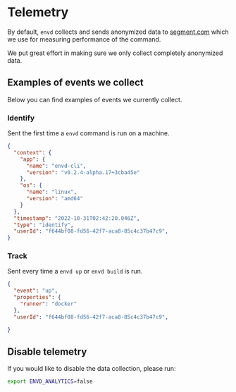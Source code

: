 # Telemetry

By default, `envd` collects and sends anonymized data to [segment.com](https://segment.com/) which we use for measuring performance of the command.

We put great effort in making sure we only collect completely anonymized data.

## Examples of events we collect

Below you can find examples of events we currently collect.

### Identify

Sent the first time a `envd` command is run on a machine.

```json
{
  "context": {
    "app": {
      "name": "envd-cli",
      "version": "v0.2.4-alpha.17+3cba45e"
    },
    "os": {
      "name": "linux",
      "version": "amd64"
    }
  },
  "timestamp": "2022-10-31T02:42:20.046Z",
  "type": "identify",
  "userId": "f644bf08-fd56-42f7-aca8-85c4c37b47c9",
}
```

### Track

Sent every time a `envd up` or `envd build` is run.

```json
{
  "event": "up",
  "properties": {
    "runner": "docker"
  },
  "userId": "f644bf08-fd56-42f7-aca8-85c4c37b47c9",

}
```

## Disable telemetry

If you would like to disable the data collection, please run:

```bash
export ENVD_ANALYTICS=false
```
